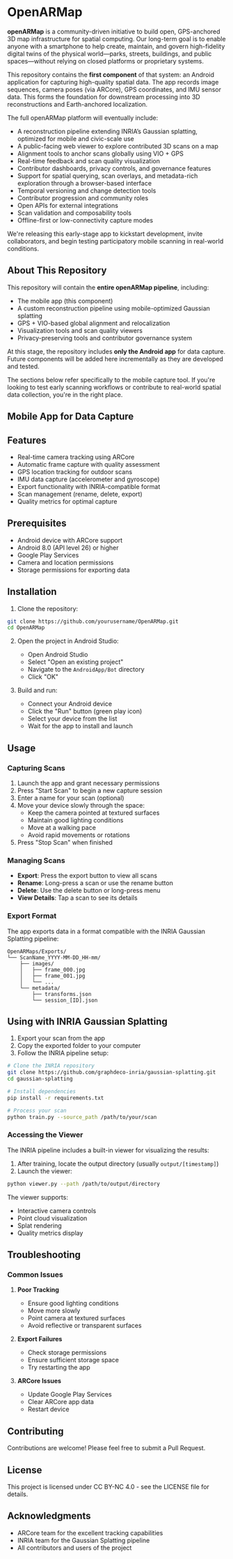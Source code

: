 # OpenARMap

**openARMap** is a community-driven initiative to build open, GPS-anchored 3D map infrastructure for spatial computing. Our long-term goal is to enable anyone with a smartphone to help create, maintain, and govern high-fidelity digital twins of the physical world—parks, streets, buildings, and public spaces—without relying on closed platforms or proprietary systems.

This repository contains the **first component** of that system: an Android application for capturing high-quality spatial data. The app records image sequences, camera poses (via ARCore), GPS coordinates, and IMU sensor data. This forms the foundation for downstream processing into 3D reconstructions and Earth-anchored localization.

The full openARMap platform will eventually include:

- A reconstruction pipeline extending INRIA’s Gaussian splatting, optimized for mobile and civic-scale use
- A public-facing web viewer to explore contributed 3D scans on a map
- Alignment tools to anchor scans globally using VIO + GPS
- Real-time feedback and scan quality visualization
- Contributor dashboards, privacy controls, and governance features
- Support for spatial querying, scan overlays, and metadata-rich exploration through a browser-based interface
- Temporal versioning and change detection tools
- Contributor progression and community roles
- Open APIs for external integrations
- Scan validation and composability tools
- Offline-first or low-connectivity capture modes

We're releasing this early-stage app to kickstart development, invite collaborators, and begin testing participatory mobile scanning in real-world conditions.


## About This Repository

This repository will contain the **entire openARMap pipeline**, including:

-  The mobile app (this component)
-  A custom reconstruction pipeline using mobile-optimized Gaussian splatting
- GPS + VIO-based global alignment and relocalization
-  Visualization tools and scan quality viewers
-  Privacy-preserving tools and contributor governance system

At this stage, the repository includes **only the Android app** for data capture. Future components will be added here incrementally as they are developed and tested.

The sections below refer specifically to the mobile capture tool. If you're looking to test early scanning workflows or contribute to real-world spatial data collection, you're in the right place.

## Mobile App for Data Capture

## Features

- Real-time camera tracking using ARCore
- Automatic frame capture with quality assessment
- GPS location tracking for outdoor scans
- IMU data capture (accelerometer and gyroscope)
- Export functionality with INRIA-compatible format
- Scan management (rename, delete, export)
- Quality metrics for optimal capture

## Prerequisites

- Android device with ARCore support
- Android 8.0 (API level 26) or higher
- Google Play Services
- Camera and location permissions
- Storage permissions for exporting data

## Installation

1. Clone the repository:
```bash
git clone https://github.com/yourusername/OpenARMap.git
cd OpenARMap
```

2. Open the project in Android Studio:
   - Open Android Studio
   - Select "Open an existing project"
   - Navigate to the `AndroidApp/Bot` directory
   - Click "OK"

3. Build and run:
   - Connect your Android device
   - Click the "Run" button (green play icon)
   - Select your device from the list
   - Wait for the app to install and launch

## Usage

### Capturing Scans

1. Launch the app and grant necessary permissions
2. Press "Start Scan" to begin a new capture session
3. Enter a name for your scan (optional)
4. Move your device slowly through the space:
   - Keep the camera pointed at textured surfaces
   - Maintain good lighting conditions
   - Move at a walking pace
   - Avoid rapid movements or rotations
5. Press "Stop Scan" when finished

### Managing Scans

- **Export**: Press the export button to view all scans
- **Rename**: Long-press a scan or use the rename button
- **Delete**: Use the delete button or long-press menu
- **View Details**: Tap a scan to see its details

### Export Format

The app exports data in a format compatible with the INRIA Gaussian Splatting pipeline:

```
OpenARMaps/Exports/
└── ScanName_YYYY-MM-DD_HH-mm/
    ├── images/
    │   ├── frame_000.jpg
    │   ├── frame_001.jpg
    │   └── ...
    └── metadata/
        ├── transforms.json
        └── session_[ID].json
```

## Using with INRIA Gaussian Splatting

1. Export your scan from the app
2. Copy the exported folder to your computer
3. Follow the INRIA pipeline setup:
```bash
# Clone the INRIA repository
git clone https://github.com/graphdeco-inria/gaussian-splatting.git
cd gaussian-splatting

# Install dependencies
pip install -r requirements.txt

# Process your scan
python train.py --source_path /path/to/your/scan
```

### Accessing the Viewer

The INRIA pipeline includes a built-in viewer for visualizing the results:

1. After training, locate the output directory (usually `output/[timestamp]`)
2. Launch the viewer:
```bash
python viewer.py --path /path/to/output/directory
```

The viewer supports:
- Interactive camera controls
- Point cloud visualization
- Splat rendering
- Quality metrics display

## Troubleshooting

### Common Issues

1. **Poor Tracking**
   - Ensure good lighting conditions
   - Move more slowly
   - Point camera at textured surfaces
   - Avoid reflective or transparent surfaces

2. **Export Failures**
   - Check storage permissions
   - Ensure sufficient storage space
   - Try restarting the app

3. **ARCore Issues**
   - Update Google Play Services
   - Clear ARCore app data
   - Restart device

## Contributing

Contributions are welcome! Please feel free to submit a Pull Request.

## License

This project is licensed under CC BY-NC 4.0 - see the LICENSE file for details.

## Acknowledgments

- ARCore team for the excellent tracking capabilities
- INRIA team for the Gaussian Splatting pipeline
- All contributors and users of the project
